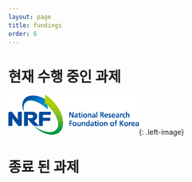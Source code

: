 ```yaml
---
layout: page
title: fundings
order: 6
---
```


# 현재 수행 중인 과제
![](/images/NRF-korea.png){: .left-image}



# 종료 된 과제
